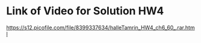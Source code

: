 # Link of Video for Solution HW4
https://s12.picofile.com/file/8399337634/halleTamrin_HW4_ch6_60_.rar.html
